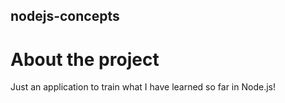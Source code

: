 ## nodejs-concepts

# About the project
Just an application to train what I have learned so far in Node.js!